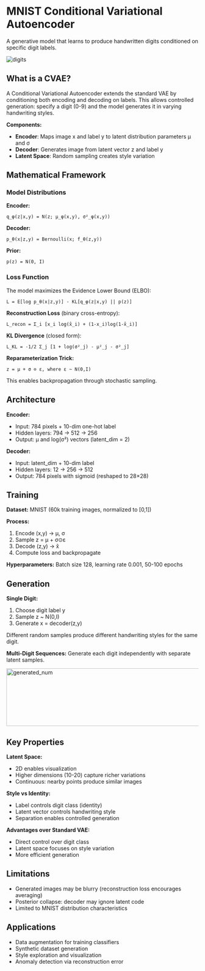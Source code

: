 # MNIST Conditional Variational Autoencoder

A generative model that learns to produce handwritten digits conditioned on specific digit labels.

![digits](https://github.com/user-attachments/assets/340450ec-b189-460f-9f4a-7de43e641689)

## What is a CVAE?

A Conditional Variational Autoencoder extends the standard VAE by conditioning both encoding and decoding on labels. This allows controlled generation: specify a digit (0-9) and the model generates it in varying handwriting styles.

**Components:**
- **Encoder**: Maps image x and label y to latent distribution parameters μ and σ
- **Decoder**: Generates image from latent vector z and label y
- **Latent Space**: Random sampling creates style variation

## Mathematical Framework

### Model Distributions

**Encoder:**
```
q_φ(z|x,y) = N(z; μ_φ(x,y), σ²_φ(x,y))
```

**Decoder:**
```
p_θ(x|z,y) = Bernoulli(x; f_θ(z,y))
```

**Prior:**
```
p(z) = N(0, I)
```

### Loss Function

The model maximizes the Evidence Lower Bound (ELBO):

```
L = E[log p_θ(x|z,y)] - KL[q_φ(z|x,y) || p(z)]
```

**Reconstruction Loss** (binary cross-entropy):
```
L_recon = Σ_i [x_i log(x̂_i) + (1-x_i)log(1-x̂_i)]
```

**KL Divergence** (closed form):
```
L_KL = -1/2 Σ_j [1 + log(σ²_j) - μ²_j - σ²_j]
```

**Reparameterization Trick:**
```
z = μ + σ ⊙ ε, where ε ~ N(0,I)
```

This enables backpropagation through stochastic sampling.

## Architecture

**Encoder:**
- Input: 784 pixels + 10-dim one-hot label
- Hidden layers: 794 → 512 → 256
- Output: μ and log(σ²) vectors (latent_dim = 2)

**Decoder:**
- Input: latent_dim + 10-dim label
- Hidden layers: 12 → 256 → 512
- Output: 784 pixels with sigmoid (reshaped to 28×28)

## Training

**Dataset:** MNIST (60k training images, normalized to [0,1])

**Process:**
1. Encode (x,y) → μ, σ
2. Sample z = μ + σ⊙ε
3. Decode (z,y) → x̂
4. Compute loss and backpropagate

**Hyperparameters:** Batch size 128, learning rate 0.001, 50-100 epochs

## Generation

**Single Digit:**
1. Choose digit label y
2. Sample z ~ N(0,I)
3. Generate x = decoder(z,y)

Different random samples produce different handwriting styles for the same digit.

**Multi-Digit Sequences:**
Generate each digit independently with separate latent samples.

<img width="1569" height="151" alt="generated_num" src="https://github.com/user-attachments/assets/a94dc1bc-8b9c-4900-bbd8-68f9fc520109" />


## Key Properties

**Latent Space:**
- 2D enables visualization
- Higher dimensions (10-20) capture richer variations
- Continuous: nearby points produce similar images

**Style vs Identity:**
- Label controls digit class (identity)
- Latent vector controls handwriting style
- Separation enables controlled generation

**Advantages over Standard VAE:**
- Direct control over digit class
- Latent space focuses on style variation
- More efficient generation

## Limitations

- Generated images may be blurry (reconstruction loss encourages averaging)
- Posterior collapse: decoder may ignore latent code
- Limited to MNIST distribution characteristics

## Applications

- Data augmentation for training classifiers
- Synthetic dataset generation
- Style exploration and visualization
- Anomaly detection via reconstruction error
